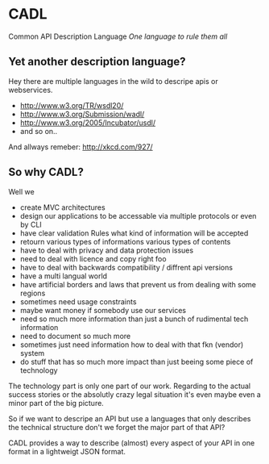 # CADL

Common API Description Language
*One language to rule them all*

## Yet another description language?

Hey there are multiple languages in the wild to descripe apis or webservices.

* http://www.w3.org/TR/wsdl20/
* http://www.w3.org/Submission/wadl/
* http://www.w3.org/2005/Incubator/usdl/
* and so on..

And allways remeber: http://xkcd.com/927/ 

## So why CADL?

Well we

* create MVC architectures
* design our applications to be accessable via multiple protocols or even by CLI
* have clear validation Rules what kind of information will be accepted
* retourn various types of informations various types of contents 
* have to deal with privacy and data protection issues
* need to deal with licence and copy right foo
* have to deal with backwards compatibility / diffrent api versions
* have a multi langual world
* have artificial borders and laws that prevent us from dealing with some regions
* sometimes need usage constraints
* maybe want money if somebody use our services
* need so much more information than just a bunch of rudimental tech information
* need to document so much more
* sometimes just need information how to deal with that fkn (vendor) system
* do stuff that has so much more impact than just beeing some piece of technology

The technology part is only one part of our work.
Regarding to the actual success stories or the absolutly crazy legal situation it's even maybe even a minor part
of the big picture. 

So if we want to descripe an API but use a languages that only describes the
technical structure don't we forget the major part of that API? 

CADL provides a way to describe (almost) every aspect of your API in one format in
a lightweigt JSON format.





